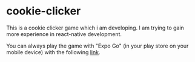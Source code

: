 # cookie-clicker

This is a cookie clicker game which i am developing. I am trying to gain more experience in react-native development.

You can always play the game with "Expo Go" (in your play store on your mobile device) with the following [link](https://expo.io/@trebossalol/cookie-clicker).
